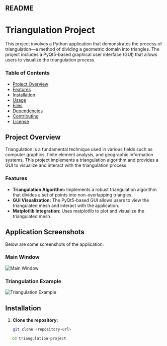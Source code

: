 ## README

# Triangulation Project

This project involves a Python application that demonstrates the process of triangulation—a method of dividing a geometric domain into triangles. The project includes a PyQt5-based graphical user interface (GUI) that allows users to visualize the triangulation process.

### Table of Contents
- [Project Overview](#project-overview)
- [Features](#features)
- [Installation](#installation)
- [Usage](#usage)
- [Files](#files)
- [Dependencies](#dependencies)
- [Contributing](#contributing)
- [License](#license)

## Project Overview
Triangulation is a fundamental technique used in various fields such as computer graphics, finite element analysis, and geographic information systems. This project implements a triangulation algorithm and provides a GUI to visualize and interact with the triangulation process.

### Features
- **Triangulation Algorithm:** Implements a robust triangulation algorithm that divides a set of points into non-overlapping triangles.
- **GUI Visualization:** The PyQt5-based GUI allows users to view the triangulated mesh and interact with the application.
- **Matplotlib Integration:** Uses matplotlib to plot and visualize the triangulated mesh.

## Application Screenshots

Below are some screenshots of the application:

### Main Window
![Main Window](images/main_window.png)

### Triangulation Example
![Triangulation Example]()

## Installation

1. **Clone the repository:**
   ```bash
   git clone <repository-url>
```bash
   cd triangulation-project



